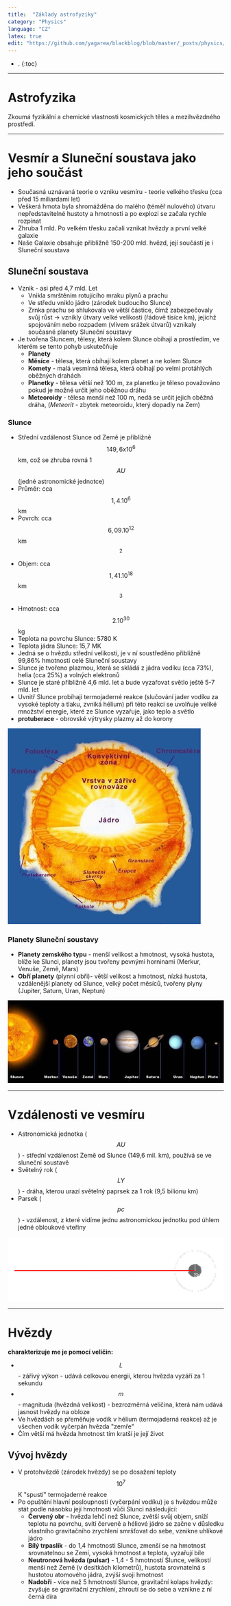 ```yaml
---
title:  "Základy astrofyziky"
category: "Physics"
language: "CZ"
latex: true
edit: "https://github.com/yagarea/blackblog/blob/master/_posts/physics/2020-05-18-zaklady-astrofyziky.md?plain=1"
---
```


- .
{:toc}
---

# Astrofyzika
Zkoumá fyzikální a chemické vlastnosti kosmických těles a mezihvězdného prostředí.

---

# Vesmír a Sluneční soustava jako jeho součást
- Současná uznávaná teorie o vzniku vesmíru - teorie velkého třesku (cca před 15 miliardami let)
- Veškerá hmota byla shromážděna do malého (téměř nulového) útvaru nepředstavitelné hustoty a hmotnosti a po explozi se začala rychle rozpínat
- Zhruba 1 mld. Po velkém třesku začali vznikat hvězdy a první velké galaxie
- Naše Galaxie obsahuje přibližně 150-200 mld. hvězd, její součástí je i Sluneční soustava


## Sluneční soustava
- Vznik - asi před 4,7 mld. Let
	- Vnikla smrštěním rotujícího mraku plynů a prachu 
	- Ve středu vniklo jádro (zárodek budoucího Slunce)
	- Zrnka prachu se shlukovala ve větší částice, čímž zabezpečovaly svůj růst → vznikly útvary velké velikosti (řádově tisíce km), jejichž spojováním nebo rozpadem (vlivem srážek útvarů) vznikaly současné planety Sluneční soustavy
- Je tvořena Sluncem, tělesy, která kolem Slunce obíhají a prostředím, ve kterém se tento pohyb uskutečňuje
	- **Planety**
	- **Měsíce** - tělesa, která obíhají kolem planet a ne kolem Slunce
	- **Komety** - malá vesmírná tělesa, která obíhají po velmi protáhlých oběžných drahách
	- **Planetky** - tělesa větší než 100 m, za planetku je těleso považováno pokud je možné určit jeho oběžnou dráhu
	- **Meteoroidy** - tělesa menší než 100 m, nedá se určit jejich oběžná dráha, (_Meteorit_ - zbytek meteoroidu, který dopadly na Zem)

### Slunce
- Střední vzdálenost Slunce od Země je přibližně $$149,6x10^6$$ km, což se zhruba rovná 1 $$AU$$ (jedné astronomické jednotce)
- Průměr: cca $$1,4.10^6$$ km 
- Povrch: cca $$6,09.10^{12}$$ km$$^2$$
- Objem: cca $$1,41.10^{18}$$ km$$^3$$
- Hmotnost: cca $$2.10^{30}$$ kg
- Teplota na povrchu Slunce: 5780 K
- Teplota jádra Slunce: 15,7 MK
- Jedná se o hvězdu střední velikosti, je v ní soustředěno přibližně 99,86% hmotnosti celé Sluneční soustavy
- Slunce je tvořeno plazmou, která se skládá z jádra vodíku (cca 73%), helia (cca 25%) a volných elektronů
- Slunce je staré přibližně 4,6 mld. let a bude vyzařovat světlo ještě 5-7 mld. let
- Uvnitř Slunce probíhají termojaderné reakce (slučování jader vodíku za vysoké teploty a tlaku, zvniká hélium) při této reakci se uvolňuje veliké množství energie, které ze Slunce vyzařuje, jako teplo a světlo
- **protuberace** - obrovské výtrysky plazmy až do korony

![Průřez Slunce](/assets/img/physics/astrofyzika/sun.jpg)

### Planety Sluneční soustavy
- **Planety zemského typu** - menší velikost a hmotnost, vysoká hustota, blíže ke Slunci, planety jsou tvořeny pevnými horninami (Merkur, Venuše, Země, Mars)
- **Obří planety** (plynní obři)- větší velikost a hmotnost, nízká hustota, vzdálenější planety od Slunce, velký počet měsíců, tvořeny plyny (Jupiter, Saturn, Uran, Neptun)	

![Průřez Slunce](/assets/img/physics/astrofyzika/ss.jpg)

---

# Vzdálenosti ve vesmíru
- Astronomická jednotka ($$AU$$) - střední vzdálenost Země od Slunce (149,6 mil. km), používá se ve sluneční soustavě
- Světelný rok ($$LY$$) - dráha, kterou urazí světelný paprsek za 1 rok (9,5 bilionu km)
- Parsek ($$pc$$) - vzdálenost, z které vidíme jednu astronomickou jednotku pod úhlem jedné obloukové vteřiny

![Parsek](/assets/img/physics/astrofyzika/parsek.png)

---

# Hvězdy
**charakterizuje me je pomocí veličin:**
- $$L$$ - zářivý výkon - udává celkovou energii, kterou hvězda vyzáří za 1 sekundu
- $$m$$ - magnituda (hvězdná velikost) - bezrozměrná veličina, která nám udává jasnost hvězdy na obloze 
- Ve hvězdách se přeměňuje vodík v hélium (termojaderná reakce) až je všechen vodík vyčerpán hvězda "zemře"
- Čím větší má hvězda hmotnost tím kratší je její život

## Vývoj hvězdy
- V protohvězdě (zárodek hvězdy) se po dosažení teploty $$10^7$$ K "spustí" termojaderné reakce
- Po opuštění hlavní posloupnosti (vyčerpání vodíku) je s hvězdou může stát podle násobku její hmotnosti vůči Slunci následující:
	- **Červený obr** - hvězda lehčí než Slunce, zvětší svůj objem, sníží teplotu na povrchu, svítí červeně a héliové jádro se začne v důsledku vlastního gravitačního zrychlení 
	smršťovat do sebe, vznikne uhlíkové jádro
	- **Bílý trpaslík** - do 1,4 hmotnosti Slunce, zmenší se na hmotnost srovnatelnou se Zemí, vysoká hmotnost a teplota, vyzařují bíle
	- **Neutronová hvězda (pulsar)** - 1,4 - 5 hmotností Slunce, velikostí menší než Země (v desítkách kilometrů), hustota srovnatelná s hustotou atomového jádra, zvýší svoji hmotnost
	- **Nadobři** - více než 5 hmotností Slunce, gravitační kolaps hvězdy: zvyšuje se gravitační zrychlení, zhroutí se do sebe a vznikne z ní černá díra
